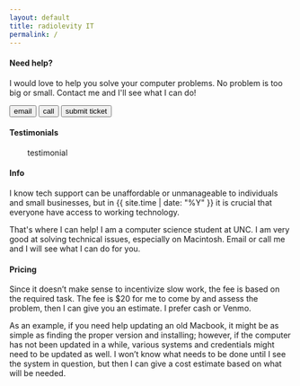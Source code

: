 ```yaml
---
layout: default
title: radiolevity IT
permalink: /
---
```


#### Need help?

I would love to help you solve your computer problems. No problem is too big
or small. Contact me and I'll see what I can do!

<span class="center">
  <a href="mailto:radiolevity.help@gmail.com"><button class="button-primary">email</button></a>
  <a href="tel:+1-919-442-8362"><button class="button-primary">call</button></a>
  <a href="https://docs.google.com/forms/d/e/1FAIpQLSdbhG8sArTecBP84LYHcXNjHg_T0jBEbL6gyRZmDUu6p2ZcPw/viewform?usp=sf_link"><button class="">submit ticket</button></a>
</span>

<h4>Testimonials</h4>
<div id="testimonials">
  <div class="arrow" id="left-arrow">
    <span class="fas fa-arrow-circle-left"></span>
  </div>
  <div id="paper" style="margin-left: 2rem; margin-right: 2rem">testimonial</div>
  <div class="arrow" id="right-arrow">
    <span class="fas fa-arrow-circle-right"></span>
  </div>
</div>

#### Info

I know tech support can be unaffordable or unmanageable to individuals and
small businesses, but in {{ site.time | date: "%Y" }} it is crucial that
everyone have access to working technology.

That's where I can help! I am a computer science student at UNC. I am very
good at solving technical issues, especially on Macintosh. Email or call me
and I will see what I can do for you.

#### Pricing

Since it doesn’t make sense to incentivize slow work, the fee is based on
the required task. The fee is $20 for me to come by and assess the problem,
then I can give you an estimate. I prefer cash or Venmo.

As an example, if you need help updating an old Macbook, it might be as simple
as finding the proper version and installing; however, if the computer has not
been updated in a while, various systems and credentials might need to be
updated as well. I won’t know what needs to be done until I see the system in
question, but then I can give a cost estimate based on what will be needed.